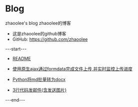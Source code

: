 # Blog
zhaoolee's blog   zhaoolee的博客

- 这是zhaoolee的github博客 
- GitHub: https://github.com/zhaoolee


---start---

- [README](https://github.com/zhaoolee/Blog/blob/master/README.md)

- [使用原生ajax通过formdata完成文件上传,并实时监控上传进度](https://github.com/zhaoolee/Blog/blob/master/form_data_upload_file/使用原生ajax通过formdata完成文件上传,并实时监控上传进度.md)

- [Python将md批量转为docx](https://github.com/zhaoolee/Blog/blob/master/md_to_word/Python将md批量转为docx.md)

- [3行代码发邮件(含发送图片)](https://github.com/zhaoolee/Blog/blob/master/python_send_mail/3行代码发邮件(含发送图片).md)



---end---


















